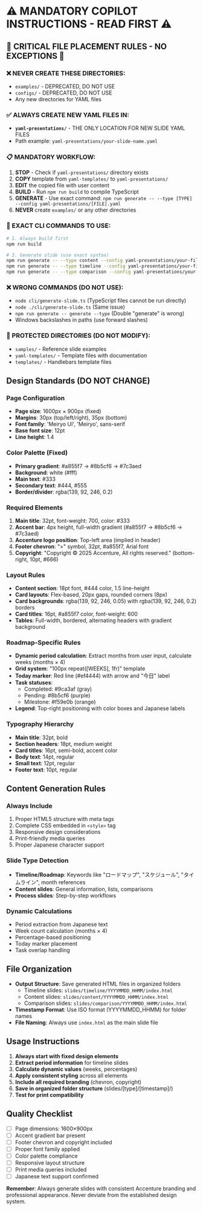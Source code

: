 # ⚠️ MANDATORY COPILOT INSTRUCTIONS - READ FIRST ⚠️

## 🚨 CRITICAL FILE PLACEMENT RULES - NO EXCEPTIONS 🚨

### ❌ NEVER CREATE THESE DIRECTORIES:
- `examples/` - DEPRECATED, DO NOT USE
- `configs/` - DEPRECATED, DO NOT USE
- Any new directories for YAML files

### ✅ ALWAYS CREATE NEW YAML FILES IN:
- **`yaml-presentations/`** - THE ONLY LOCATION FOR NEW SLIDE YAML FILES
- Path example: `yaml-presentations/your-slide-name.yaml`

### 📋 MANDATORY WORKFLOW:
1. **STOP** - Check if `yaml-presentations/` directory exists
2. **COPY** template from `yaml-templates/` to `yaml-presentations/`
3. **EDIT** the copied file with user content  
4. **BUILD** - Run `npm run build` to compile TypeScript
5. **GENERATE** - Use exact command: `npm run generate -- --type [TYPE] --config yaml-presentations/[FILE].yaml`
6. **NEVER** create `examples/` or any other directories

### 🚨 EXACT CLI COMMANDS TO USE:
```bash
# 1. Always build first
npm run build

# 2. Generate slide (use exact syntax)
npm run generate -- --type content --config yaml-presentations/your-file.yaml
npm run generate -- --type timeline --config yaml-presentations/your-file.yaml
npm run generate -- --type comparison --config yaml-presentations/your-file.yaml
```

### ❌ WRONG COMMANDS (DO NOT USE):
- `node cli/generate-slide.ts` (TypeScript files cannot be run directly)
- `node ./cli/generate-slide.ts` (Same issue)
- `npm run generate -- generate --type` (Double "generate" is wrong)
- Windows backslashes in paths (use forward slashes)

### 🚫 PROTECTED DIRECTORIES (DO NOT MODIFY):
- `samples/` - Reference slide examples
- `yaml-templates/` - Template files with documentation
- `templates/` - Handlebars template files

## Design Standards (DO NOT CHANGE)

### Page Configuration
- **Page size**: 1600px × 900px (fixed)
- **Margins**: 30px (top/left/right), 35px (bottom)
- **Font family**: 'Meiryo UI', 'Meiryo', sans-serif
- **Base font size**: 12pt
- **Line height**: 1.4

### Color Palette (Fixed)
- **Primary gradient**: #a855f7 → #8b5cf6 → #7c3aed
- **Background**: white (#fff)
- **Main text**: #333
- **Secondary text**: #444, #555
- **Border/divider**: rgba(139, 92, 246, 0.2)

### Required Elements
1. **Main title**: 32pt, font-weight: 700, color: #333
2. **Accent bar**: 4px height, full-width gradient (#a855f7 → #8b5cf6 → #7c3aed)
3. **Accenture logo position**: Top-left area (implied in header)
4. **Footer chevron**: ">" symbol, 32pt, #a855f7, Arial font
5. **Copyright**: "Copyright © 2025 Accenture, All rights reserved." (bottom-right, 10pt, #666)

### Layout Rules
- **Content section**: 18pt font, #444 color, 1.5 line-height
- **Card layouts**: Flex-based, 20px gaps, rounded corners (8px)
- **Card backgrounds**: rgba(139, 92, 246, 0.05) with rgba(139, 92, 246, 0.2) borders
- **Card titles**: 16pt, #a855f7 color, font-weight: 600
- **Tables**: Full-width, bordered, alternating headers with gradient background

### Roadmap-Specific Rules
- **Dynamic period calculation**: Extract months from user input, calculate weeks (months × 4)
- **Grid system**: "100px repeat([WEEKS], 1fr)" template
- **Today marker**: Red line (#ef4444) with arrow and "今日" label
- **Task statuses**: 
  - Completed: #9ca3af (gray)
  - Pending: #8b5cf6 (purple)
  - Milestone: #f59e0b (orange)
- **Legend**: Top-right positioning with color boxes and Japanese labels

### Typography Hierarchy
- **Main title**: 32pt, bold
- **Section headers**: 18pt, medium weight
- **Card titles**: 16pt, semi-bold, accent color
- **Body text**: 14pt, regular
- **Small text**: 12pt, regular
- **Footer text**: 10pt, regular

## Content Generation Rules

### Always Include
1. Proper HTML5 structure with meta tags
2. Complete CSS embedded in `<style>` tag
3. Responsive design considerations
4. Print-friendly media queries
5. Proper Japanese character support

### Slide Type Detection
- **Timeline/Roadmap**: Keywords like "ロードマップ", "スケジュール", "タイムライン", month references
- **Content slides**: General information, lists, comparisons
- **Process slides**: Step-by-step workflows

### Dynamic Calculations
- Period extraction from Japanese text
- Week count calculation (months × 4)
- Percentage-based positioning
- Today marker placement
- Task overlap handling

## File Organization
- **Output Structure**: Save generated HTML files in organized folders
  - Timeline slides: `slides/timeline/YYYYMMDD_HHMM/index.html`
  - Content slides: `slides/content/YYYYMMDD_HHMM/index.html`
  - Comparison slides: `slides/comparison/YYYYMMDD_HHMM/index.html`
- **Timestamp Format**: Use ISO format (YYYYMMDD_HHMM) for folder names
- **File Naming**: Always use `index.html` as the main slide file

## Usage Instructions
1. **Always start with fixed design elements**
2. **Extract period information** for timeline slides
3. **Calculate dynamic values** (weeks, percentages)
4. **Apply consistent styling** across all elements
5. **Include all required branding** (chevron, copyright)
6. **Save in organized folder structure** (slides/[type]/[timestamp]/)
7. **Test for print compatibility**

## Quality Checklist
- [ ] Page dimensions: 1600×900px
- [ ] Accent gradient bar present
- [ ] Footer chevron and copyright included  
- [ ] Proper font family applied
- [ ] Color palette compliance
- [ ] Responsive layout structure
- [ ] Print media queries included
- [ ] Japanese text support confirmed

**Remember**: Always generate slides with consistent Accenture branding and professional appearance. Never deviate from the established design system.
